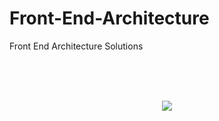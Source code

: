 # Front-End-Architecture
Front End Architecture Solutions

<br />
<br />
<br />

<p align="center" width="100%">
    <img src="https://i.ibb.co/sWrRn0h/Nextjs-React-Arhitecture-for-Cutom-Style-drawio.png">
</p>

<br />
<br />
<br />
